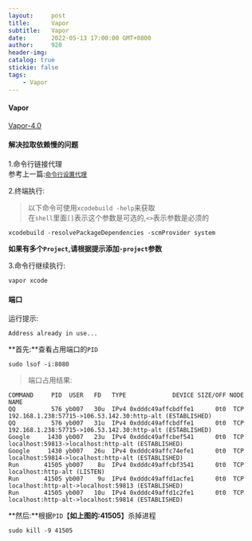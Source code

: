 ```yaml
---
layout:     post
title:      Vapor
subtitle:  	Vapor
date:       2022-05-13 17:00:00 GMT+0800
author:     920
header-img: 
catalog: true
stickie: false
tags:
    - Vapor
---
```


#### Vapor

[Vapor-4.0](https://cn.docs.vapor.codes/4.0/)  

#### 解决拉取依赖慢的问题

1.命令行链接代理  
参考上一篇:[`命令行设置代理`](https://yuan920.github.io/2022/05/11/%E5%91%BD%E4%BB%A4%E8%A1%8C%E8%AE%BE%E7%BD%AE%E4%BB%A3%E7%90%86/)

2.终端执行:  
>以下命令可使用`xcodebuild -help`来获取  
在`shell`里面`[]`表示这个参数是可选的,`<>`表示参数是必须的  

```
xcodebuild -resolvePackageDependencies -scmProvider system
```
**如果有多个`Project`,请根据提示添加`-project`参数**  

3.命令行继续执行:  
```
vapor xcode
```

#### 端口

运行提示:  
```
Address already in use...
```

**首先:**查看占用端口的`PID`  
```
sudo lsof -i:8080
```

>端口占用结果:  
```
COMMAND     PID  USER   FD   TYPE             DEVICE SIZE/OFF NODE NAME
QQ          576 yb007   30u  IPv4 0xdddc49affcbdffe1      0t0  TCP 192.168.1.238:57715->106.53.142.30:http-alt (ESTABLISHED)
QQ          576 yb007   31u  IPv4 0xdddc49affcbdffe1      0t0  TCP 192.168.1.238:57715->106.53.142.30:http-alt (ESTABLISHED)
Google     1430 yb007   23u  IPv4 0xdddc49affcbef541      0t0  TCP localhost:59813->localhost:http-alt (ESTABLISHED)
Google     1430 yb007   26u  IPv4 0xdddc49affc74efe1      0t0  TCP localhost:59814->localhost:http-alt (ESTABLISHED)
Run       41505 yb007    8u  IPv4 0xdddc49affcbf3541      0t0  TCP localhost:http-alt (LISTEN)
Run       41505 yb007    9u  IPv4 0xdddc49affd1acfe1      0t0  TCP localhost:http-alt->localhost:59813 (ESTABLISHED)
Run       41505 yb007   10u  IPv4 0xdddc49affd1c2fe1      0t0  TCP localhost:http-alt->localhost:59814 (ESTABLISHED)
```

**然后:**根据`PID`【**如上图的:41505**】杀掉进程  
```
sudo kill -9 41505
```













